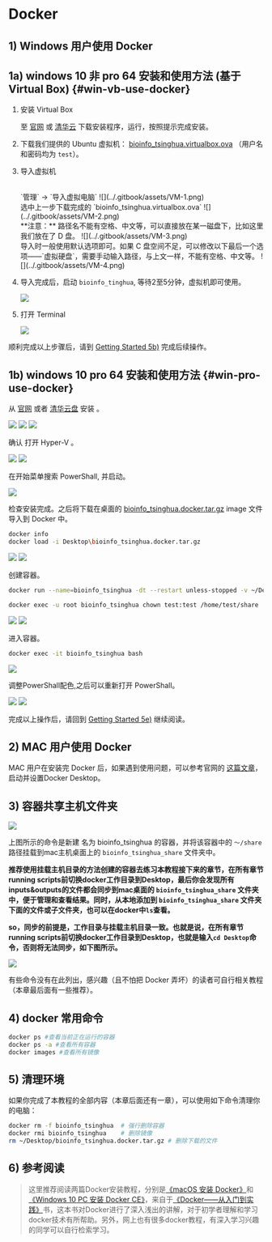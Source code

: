 # Docker

## 1) Windows 用户使用 Docker

## 1a) windows 10 非 pro 64 安装和使用方法 (基于Virtual Box) {#win-vb-use-docker}

1. 安装 Virtual Box 

   至 [官网](https://www.virtualbox.org/wiki/Downloads) 或 [清华云](https://cloud.tsinghua.edu.cn/f/89c75b51b5bd423aa92b/) 下载安装程序，运行，按照提示完成安装。

1. 下载我们提供的 Ubuntu 虚拟机： [bioinfo_tsinghua.virtualbox.ova](https://cloud.tsinghua.edu.cn/f/c91ec26fc5774303a5df/) （用户名和密码均为 `test`）。  

1. 导入虚拟机
   
   <br>
   `管理` -> `导入虚拟电脑`
   ![](../.gitbook/assets/VM-1.png)

   <br>
   选中上一步下载完成的 `bioinfo_tsinghua.virtualbox.ova`
   ![](../.gitbook/assets/VM-2.png)
   
   <br>
   **注意：** 路径名不能有空格、中文等，可以直接放在某一磁盘下，比如这里我们放在了 D 盘。
   ![](../.gitbook/assets/VM-3.png)

   <br>
   导入时一般使用默认选项即可。如果 C 盘空间不足，可以修改以下最后一个选项——`虚拟硬盘`，需要手动输入路径，与上文一样，不能有空格、中文等。
   ![](../.gitbook/assets/VM-4.png)

   <br>

1. 导入完成后，启动 `bioinfo_tinghua`, 等待2至5分钟，虚拟机即可使用。

   ![](../.gitbook/assets/VM-5.png)

1. 打开 Terminal 

   ![](../.gitbook/assets/ubuntu-terminal.gif)

顺利完成以上步骤后，请到 [Getting Started 5b)](../getting-started.md#load-image) 完成后续操作。



## 1b) windows 10 pro 64 安装和使用方法  {#win-pro-use-docker}
从 [官网](https://store.docker.com/editions/community/docker-ce-desktop-windows) 或者 [清华云盘](https://cloud.tsinghua.edu.cn/f/a28251b47d0e471a8d8f/) 安装 。

![](../.gitbook/assets/win_docker1.png)
![](../.gitbook/assets/win_docker2.png)
![](../.gitbook/assets/win_docker3.png)

确认 打开 Hyper-V 。

![](../.gitbook/assets/win_docker4.png)
![](../.gitbook/assets/win_docker5.png)

在开始菜单搜索 PowerShall, 并启动。

![](../.gitbook/assets/win_docker6.png)

检查安装完成。之后将下载在桌面的 [bioinfo_tsinghua.docker.tar.gz](https://cloud.tsinghua.edu.cn/f/b8dcdfa425ba4880b4f3/) image 文件导入到 Docker 中。  

```sh
docker info
docker load -i Desktop\bioinfo_tsinghua.docker.tar.gz
```

![](../.gitbook/assets/win_docker7.png)
![](../.gitbook/assets/win_docker8.png)

创建容器。

```sh
docker run --name=bioinfo_tsinghua -dt --restart unless-stopped -v ~/Desktop/bioinfo_tsinghua_share:/home/test/share bioinfo_tsinghua

docker exec -u root bioinfo_tsinghua chown test:test /home/test/share


```    
    

![](../.gitbook/assets/win_docker9.png)
![](../.gitbook/assets/win_docker10.png)

进入容器。

```sh
docker exec -it bioinfo_tsinghua bash
```

![](../.gitbook/assets/win_docker11.png)

调整PowerShall配色,之后可以重新打开 PowerShall。

![](../.gitbook/assets/win_docker12.png)
![](../.gitbook/assets/win_docker13.png)



完成以上操作后，请回到 [Getting Started 5e)](../getting-started.md#recover-container) 继续阅读。


## 2) MAC 用户使用 Docker

MAC 用户在安装完 Docker 后，如果遇到使用问题，可以参考官网的 [这篇文章](https://docs.docker.com/docker-for-mac/)，启动并设置Docker Desktop。


## 3)  容器共享主机文件夹

![](https://blobscdn.gitbook.com/v0/b/gitbook-28427.appspot.com/o/assets%2F-LKVqnYQRAUMNxYIv37L%2F-LL8EsLuKx_pfq1os-gu%2F-LL8MwFb4pWLhbpyg4yk%2Fdocker%20guazai.png?alt=media&token=10aa8057-085e-46ac-a65c-14c854be1251)

上图所示的命令是新建 名为 bioinfo_tsinghua 的容器，并将该容器中的 `～/share` 路径挂载到mac主机桌面上的 `bioinfo_tsinghua_share` 文件夹中。


**推荐使用挂载主机目录的方法创建的容器去练习本教程接下来的章节，在所有章节running scripts前切换docker工作目录到Desktop，最后你会发现所有inputs&outputs的文件都会同步到mac桌面的 `bioinfo_tsinghua_share` 文件夹中，便于管理和查看结果。同时，从本地添加到 `bioinfo_tsinghua_share` 文件夹下面的文件或子文件夹，也可以在docker中`ls`查看。**

**so，同步的前提是，工作目录与挂载主机目录一致。也就是说，在所有章节running scripts前切换docker工作目录到Desktop，也就是输入`cd Desktop`命令，否则将无法同步，如下图所示。**

![](https://blobscdn.gitbook.com/v0/b/gitbook-28427.appspot.com/o/assets%2F-LKVqnYQRAUMNxYIv37L%2F-LL8EsLuKx_pfq1os-gu%2F-LL8S9iBryidWsDkFnpf%2Fimage.png?alt=media&token=f92da308-1b53-419b-b456-81522f294bbf)


有些命令没有在此列出，感兴趣（且不怕把 Docker 弄坏）的读者可自行相关教程（本章最后面有一些推荐）。


## 4) docker 常用命令

```bash
docker ps #查看当前正在运行的容器
docker ps -a #查看所有容器
docker images #查看所有镜像
```

## 5) 清理环境

如果你完成了本教程的全部内容（本章后面还有一章），可以使用如下命令清理你的电脑：

```bash
docker rm -f bioinfo_tsinghua  # 强行删除容器
docker rmi bioinfo_tsinghua    # 删除镜像
rm ~/Desktop/bioinfo_tsinghua.docker.tar.gz # 删除下载的文件
```

## 6) 参考阅读

> 这里推荐阅读两篇Docker安装教程，分别是[《macOS 安装 Docker》](https://yeasy.gitbooks.io/docker_practice/install/mac.html)和[《Windows 10 PC 安装 Docker CE》](https://yeasy.gitbooks.io/docker_practice/install/windows.html)，来自于[《Docker——从入门到实践》](https://legacy.gitbook.com/book/yeasy/docker_practice/details)书，这本书对Docker进行了深入浅出的讲解，对于初学者理解和学习docker技术有所帮助。另外，网上也有很多docker教程，有深入学习兴趣的同学可以自行检索学习。


